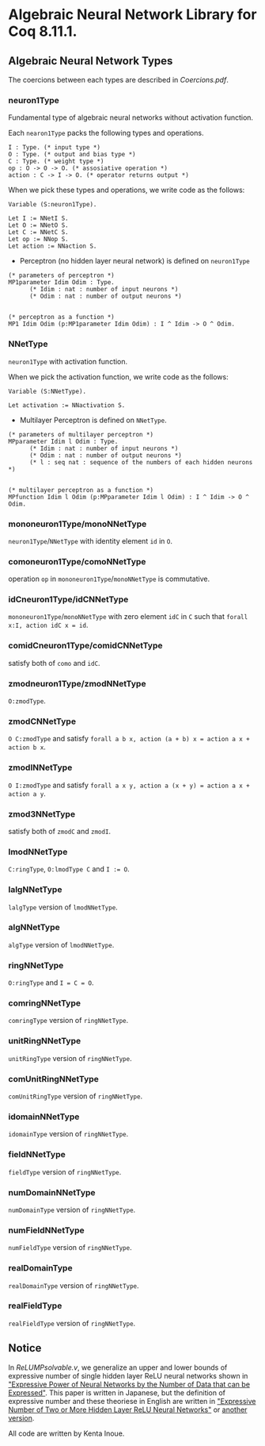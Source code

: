 # Algebraic Neural Network Library for Coq 8.11.1.


## Algebraic Neural Network Types

The coercions between each types are described in *Coercions.pdf*.

### neuron1Type
Fundamental type of algebraic neural networks without activation function.

Each `nearon1Type` packs the following types and operations.
```Coq
I : Type. (* input type *)
O : Type. (* output and bias type *)
C : Type. (* weight type *)
op : O -> O -> O. (* assosiative operation *)
action : C -> I -> O. (* operator returns output *)
```

When we pick these types and operations, we write code as the follows:
```Coq
Variable (S:neuron1Type).

Let I := NNetI S.
Let O := NNetO S.
Let C := NNetC S.
Let op := NNop S.
Let action := NNaction S.
```

- Perceptron (no hidden layer neural network) is defined on `neuron1Type`
```Coq
(* parameters of perceptron *)
MP1parameter Idim Odim : Type.
      (* Idim : nat : number of input neurons *)
      (* Odim : nat : number of output neurons *)


(* perceptron as a function *)
MP1 Idim Odim (p:MP1parameter Idim Odim) : I ^ Idim -> O ^ Odim.
```

### NNetType
`neuron1Type` with activation function.

When we pick the activation function, we write code as the follows:
```Coq
Variable (S:NNetType).

Let activation := NNactivation S.
```

- Multilayer Perceptron is defined on `NNetType`.
```Coq
(* parameters of multilayer perceptron *)
MPparameter Idim l Odim : Type.
      (* Idim : nat : number of input neurons *)
      (* Odim : nat : number of output neurons *)
      (* l : seq nat : sequence of the numbers of each hidden neurons *)


(* multilayer perceptron as a function *)
MPfunction Idim l Odim (p:MPparameter Idim l Odim) : I ^ Idim -> O ^ Odim. 
```

### mononeuron1Type/monoNNetType
`neuron1Type`/`NNetType` with identity element `id` in `O`.

### comoneuron1Type/comoNNetType
operation `op` in `mononeuron1Type`/`monoNNetType` is commutative.

### idCneuron1Type/idCNNetType
`mononeuron1Type`/`monoNNetType` with zero element `idC` in `C` such that `forall x:I, action idC x = id`.

### comidCneuron1Type/comidCNNetType
satisfy both of `como` and `idC`.

### zmodneuron1Type/zmodNNetType
`O:zmodType`.

### zmodCNNetType
`O C:zmodType` and satisfy `forall a b x, action (a + b) x = action a x + action b x`.

### zmodINNetType
`O I:zmodType` and satisfy `forall a x y, action a (x + y) = action a x + action a y`.

### zmod3NNetType
satisfy both of `zmodC` and `zmodI`.

### lmodNNetType
`C:ringType`, `O:lmodType C` and `I := O`.

### lalgNNetType
`lalgType` version of `lmodNNetType`.

### algNNetType
`algType` version of `lmodNNetType`.

### ringNNetType
`O:ringType` and `I = C = O`.

### comringNNetType
`comringType` version of `ringNNetType`.

### unitRingNNetType
`unitRingType` version of `ringNNetType`.

### comUnitRingNNetType
`comUnitRingType` version of `ringNNetType`.

### idomainNNetType
`idomainType` version of `ringNNetType`.

### fieldNNetType
`fieldType` version of `ringNNetType`.

### numDomainNNetType
`numDomainType` version of `ringNNetType`.

### numFieldNNetType
`numFieldType` version of `ringNNetType`.

### realDomainType
`realDomainType` version of `ringNNetType`.

### realFieldType
`realFieldType` version of `ringNNetType`.

## Notice
In *ReLUMPsolvable.v*, we generalize an upper and lower bounds of expressive number of single hidden layer ReLU neural networks shown in ["Expressive Power of Neural Networks by the Number of Data that can be Expressed"](https://search.ieice.org/bin/index.php?category=D&lang=E&vol=J102-D&num=6&abst=j).
This paper is written in Japanese, but the definition of expressive number and these theoriese in English are written in ["Expressive Number of Two or More Hidden Layer ReLU Neural Networks"](https://ieeexplore.ieee.org/document/8951658)
or
[another version](https://www.jstage.jst.go.jp/article/ijnc/10/2/10_293/_article/-char/en/).

All code are written by Kenta Inoue.
